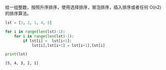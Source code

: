 给一组整数，按照升序排序，使用选择排序，冒泡排序，插入排序或者任何 O(n2) 的排序算法。

```python
lst = [3, 2, 1, 4, 5]
```


```python
for i in range(len(lst)-1):
    for i in range(len(lst)-1):
        if lst[i] <  lst[i+1]:
            lst[i],lst[i+1] = lst[i+1],lst[i]

print(lst)
```

    [5, 4, 3, 2, 1]



```python

```


```python

```
